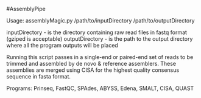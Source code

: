 #AssemblyPipe

Usage:  assemblyMagic.py /path/to/inputDirectory /path/to/outputDirectory
        
inputDirectory  - is the directory containing raw read files in fastq format (gziped is acceptable)
outputDirectory - is the path to the output directory where all the program outputs will be placed

Running this script passes in a single-end or paired-end set of reads to be trimmed and assembled by de novo
& reference assemblers. These assemblies are merged using CISA for the highest quality consensus sequence in
fasta format.

Programs: Prinseq, FastQC, SPAdes, ABYSS, Edena, SMALT, CISA, QUAST